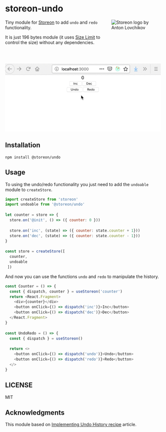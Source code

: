 # storeon-undo

<img src="https://storeon.github.io/storeon/logo.svg" align="right"
     alt="Storeon logo by Anton Lovchikov" width="160" height="142">

Tiny module for [Storeon] to add `undo` and `redo` functionality.

It is just 196 bytes module (it uses [Size Limit] to control the size) without any dependencies.

[Size Limit]: https://github.com/ai/size-limit
[Storeon]: https://github.com/storeon/storeon

![Example of use the undo/redo functionality](example.gif)

## Installation

```
npm install @storeon/undo
```

## Usage

To using the undo/redo functionality you just need to add the `undoable` module to `createStore`.

```js
import createStore from 'storeon'
import undoable from '@storeon/undo'

let counter = store => {
  store.on('@init', () => ({ counter: 0 }))

  store.on('inc', (state) => ({ counter: state.counter + 1}))
  store.on('dec', (state) => ({ counter: state.counter - 1}))
}

const store = createStore([
  counter,
  undoable
 ])
```

And now you can use the functions `undo` and `redo` to manipulate the history.

```js
const Counter = () => {
  const { dispatch, counter } = useStoreon('counter')
  return <React.Fragment>
    <div>{counter}</div>
    <button onClick={() => dispatch('inc')}>Inc</button>
    <button onClick={() => dispatch('dec')}>Dec</button>
  </React.Fragment>
}

const UndoRedo = () => {
  const { dispatch } = useStoreon()

  return <>
    <button onClick={() => dispatch('undo')}>Undo</button>
    <button onClick={() => dispatch('redo')}>Redo</button>
  </>
}
```


## LICENSE

MIT

## Acknowledgments

This module based on [Implementing Undo History recipe](https://redux.js.org/recipes/implementing-undo-history) article.

